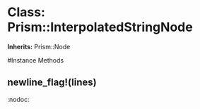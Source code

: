 # Class: Prism::InterpolatedStringNode
**Inherits:** Prism::Node
    




#Instance Methods
## newline_flag!(lines) [](#method-i-newline_flag!)
:nodoc:

